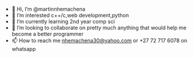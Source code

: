 - 👋 Hi, I’m @martinnhemachena 
- 👀 I’m interested c++/c,web development,python
- 🌱 I’m currently learning 2nd year comp sci
- 💞️ I’m looking to collaborate on pretty much anything that would help me become a better programmer
- 📫 How to reach me nhemachena30@yahoo.com or +27 72 717 6078 on whatsapp

<!---
martinnhema/martinnhema is a ✨ special ✨ repository because its `README.md` (this file) appears on your GitHub profile.
You can click the Preview link to take a look at your changes.
--->
